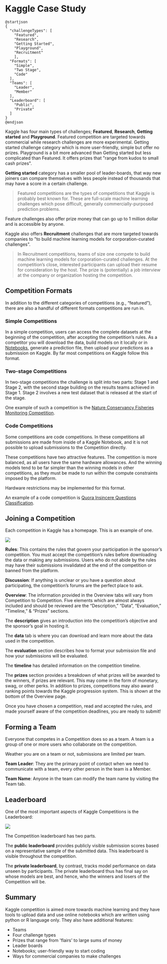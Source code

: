 

# Kaggle Case Study

```plantuml
@startjson
{
  "challengeTypes": [
    "Featured",
    "Research",
    "Getting Started",
    "Playground",
    "Recruitment"
    ],
  "Formats": [
    "Simple",
    "Two Stage",
    "Code"
  ],
  "Teams": [
    "Leader",
    "Member"
  ],
  "Leaderboard": [
    "Public",
    "Private"
  ]
}
@endjson

```

Kaggle has four main types of challenges; **Featured**, **Research**, **Getting started** and **Playground**. Featured competition are targeted towards commercial while research challenges are more experimental. Getting started challenge category which is more user-friendly, simple but offer no prizes. Playground is a bit more advanced than Getting started but less complicated than Featured. It offers prizes that "range from kudos to small cash prizes".

  

**Getting started** category has a smaller pool of leader-boards, that way new joiners can compare themselves with less people instead of thousands that may have a score in a certain challenge.

  

>Featured competitions are the types of competitions that Kaggle is probably best known for. These are full-scale machine learning challenges which pose difficult, generally commercially-purposed prediction problems.


Feature challenges also offer prize money that can go up to 1 million dollar and is accessible by anyone.

Kaggle also offers **Recruitment** challenges that are more targeted towards companies to "to build machine learning models for corporation-curated challenges".

>In Recruitment competitions, teams of size one compete to build machine learning models for corporation-curated challenges. At the competition’s close, interested participants can upload their resume for consideration by the host. The prize is (potentially) a job interview at the company or organization hosting the competition.


## Competition Formats


In addition to the different categories of competitions (e.g., “featured”), there are also a handful of different formats competitions are run in.
  

### Simple Competitions
  

In a simple competition, users can access the complete datasets at the beginning of the competition, after accepting the competition’s rules. As a competitor you will download the data, build models on it locally or in [Notebooks](https://www.kaggle.com/notebooks), generate a prediction file, then upload your predictions as a submission on Kaggle. By far most competitions on Kaggle follow this format.
  

### Two-stage Competitions

  
In two-stage competitions the challenge is split into two parts: Stage 1 and Stage 2, with the second stage building on the results teams achieved in Stage 1. Stage 2 involves a new test dataset that is released at the start of the stage.


One example of such a competition is the [Nature Conservancy Fisheries Monitoring Competition](https://www.kaggle.com/c/the-nature-conservancy-fisheries-monitoring).
  

### Code Competitions

  
Some competitions are code competitions. In these competitions all submissions are made from inside of a Kaggle Notebook, and it is not possible to upload submissions to the Competition directly.


These competitions have two attractive features. The competition is more balanced, as all users have the same hardware allowances. And the winning models tend to be far simpler than the winning models in other competitions, as they must be made to run within the compute constraints imposed by the platform.


Hardware restrictions may be implemented for this format.


An example of a code competition is [Quora Insincere Questions Classification](https://www.kaggle.com/c/quora-insincere-questions-classification).


## Joining a Competition

  Each competition in Kaggle has a homepage. This is an example of one.

![](https://lh5.googleusercontent.com/JvG9wjqimR6nh1z2N-mIjqWv6mA2IUpZ0x7Pwkg56_sC_A7NBA6eb40fCLTpQ65ol_hJLBP2eaMYmAT8q074-ElKirjm6iMMVq7lSltStpRfj3tisLac-5EeU27GFYg1JysZ4n_H)

**Rules**:  This contains the rules that govern your participation in the sponsor’s competition. You must accept the competition’s rules before downloading the data or making any submissions. Users who do not abide by the rules may have their submissions invalidated at the end of the competition or banned from the platform.

**Discussion**: If anything is unclear or you have a question about participating, the competition’s forums are the perfect place to ask.

**Overview**: The information provided in the Overview tabs will vary from Competition to Competition. Five elements which are almost always included and should be reviewed are the “Description,” “Data”, “Evaluation,” “Timeline,” & “Prizes” sections.

The **description** gives an introduction into the competition’s objective and the sponsor’s goal in hosting it.

The **data** tab is where you can download and learn more about the data used in the competition.

The **evaluation** section describes how to format your submission file and how your submissions will be evaluated. 

The **timeline** has detailed information on the competition timeline.

The **prizes** section provides a breakdown of what prizes will be awarded to the winners, if prizes are relevant. This may come in the form of monetary, swag, or other perks. In addition to prizes, competitions may also award ranking points towards the Kaggle progression system. This is shown at the bottom of the Overview page.

Once you have chosen a competition, read and accepted the rules, and made yourself aware of the competition deadlines, you are ready to submit!

## Forming a Team

Everyone that competes in a Competition does so as a team. A team is a group of one or more users who collaborate on the competition. 

Weather you are on a team or not, submissions are limited per team.

**Team Leader**: They are the primary point of contact when we need to communicate with a team, every other person in the team is a Member.

**Team Name**: Anyone in the team can modify the team name by visiting the Team tab.

## Leaderboard

One of the most important aspects of Kaggle Competitions is the Leaderboard:

![](https://lh3.googleusercontent.com/4IWRQx5munaM7OjDxHecuxHxjaL8YJz_2v3nGw_PX1h-vrhvC0f_cmlQI0hOuQ2rBQWlwVYR-SJd6PAcepi4lgzIN1mgaLS5QhqqUKnsix8vmCRvi6ZOILgd0haPbYhlXgLerNKl)


The Competition leaderboard has two parts.

The **public leaderboard** provides publicly visible submission scores based on a representative sample of the submitted data. This leaderboard is visible throughout the competition.

The **private leaderboard**, by contrast, tracks model performance on data unseen by participants. The private leaderboard thus has final say on whose models are best, and hence, who the winners and losers of the Competition will be.

## Summary

Kaggle competition is aimed more towards machine learning and they have tools to upload data and use online notebooks which are written using python or R language only. They also have additional features:

  * Teams
  * Four challenge types
  * Prizes that range from 'flairs' to large sums of money
  * Leader boards
  * Notebooks; user-friendly way to start coding 
  * Ways for commercial companies to make challenges